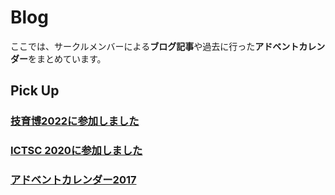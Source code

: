 # Blog
ここでは、サークルメンバーによる**ブログ記事**や過去に行った**アドベントカレンダー**をまとめています。

## Pick Up
###  [技育博2022に参加しました](geekhaku.md)

###  [ICTSC 2020に参加しました](ictsc-2020.md)

###  [アドベントカレンダー2017](https://qiita.com/advent-calendar/2017/kstm)